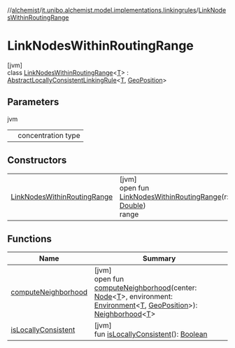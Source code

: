 //[alchemist](../../../index.md)/[it.unibo.alchemist.model.implementations.linkingrules](../index.md)/[LinkNodesWithinRoutingRange](index.md)

# LinkNodesWithinRoutingRange

[jvm]\
class [LinkNodesWithinRoutingRange](index.md)<[T](index.md)> : [AbstractLocallyConsistentLinkingRule](../-abstract-locally-consistent-linking-rule/index.md)<[T](../../it.unibo.alchemist.model.implementations.movestrategies.routing/-on-streets/index.md), [GeoPosition](../../it.unibo.alchemist.model.interfaces/-geo-position/index.md)>

## Parameters

jvm

| | |
|---|---|
| <T> | concentration type |

## Constructors

| | |
|---|---|
| [LinkNodesWithinRoutingRange](-link-nodes-within-routing-range.md) | [jvm]<br>open fun [LinkNodesWithinRoutingRange](-link-nodes-within-routing-range.md)(r: [Double](https://kotlinlang.org/api/latest/jvm/stdlib/kotlin/-double/index.html))<br>range |

## Functions

| Name | Summary |
|---|---|
| [computeNeighborhood](compute-neighborhood.md) | [jvm]<br>open fun [computeNeighborhood](compute-neighborhood.md)(center: [Node](../../it.unibo.alchemist.model.interfaces/-node/index.md)<[T](../../it.unibo.alchemist.model.implementations.movestrategies.routing/-on-streets/index.md)>, environment: [Environment](../../it.unibo.alchemist.model.interfaces/-environment/index.md)<[T](../../it.unibo.alchemist.model.implementations.movestrategies.routing/-on-streets/index.md), [GeoPosition](../../it.unibo.alchemist.model.interfaces/-geo-position/index.md)>): [Neighborhood](../../it.unibo.alchemist.model.interfaces/-neighborhood/index.md)<[T](../../it.unibo.alchemist.model.implementations.movestrategies.routing/-on-streets/index.md)> |
| [isLocallyConsistent](../-abstract-locally-consistent-linking-rule/is-locally-consistent.md) | [jvm]<br>fun [isLocallyConsistent](../-abstract-locally-consistent-linking-rule/is-locally-consistent.md)(): [Boolean](https://kotlinlang.org/api/latest/jvm/stdlib/kotlin/-boolean/index.html) |
